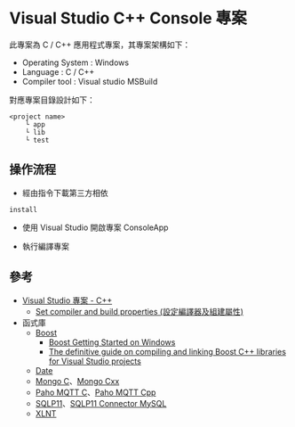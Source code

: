 # Visual Studio C++ Console 專案

此專案為 C / C++ 應用程式專案，其專案架構如下：

+ Operating System : Windows
+ Language : C / C++
+ Compiler tool : Visual studio MSBuild

對應專案目錄設計如下：

```
<project name>
    └ app
    └ lib
    └ test
```

## 操作流程

+ 經由指令下載第三方相依

```
install
```

+ 使用 Visual Studio 開啟專案 ConsoleApp

+ 執行編譯專案

## 參考

+ [Visual Studio 專案 - C++](https://docs.microsoft.com/zh-tw/cpp/build/creating-and-managing-visual-cpp-projects?view=msvc-170)
    - [Set compiler and build properties (設定編譯器及組建屬性)](https://docs.microsoft.com/zh-tw/cpp/build/working-with-project-properties?view=msvc-170)
+ 函式庫
    - [Boost](https://github.com/boostorg/boost)
        + [Boost Getting Started on Windows](https://www.boost.org/doc/libs/1_69_0/more/getting_started/windows.html)
        + [The definitive guide on compiling and linking Boost C++ libraries for Visual Studio projects](https://levelup.gitconnected.com/the-definite-guide-on-compiling-and-linking-boost-c-libraries-for-visual-studio-projects-c79464d7282d)
    - [Date](https://github.com/HowardHinnant/date)
    - [Mongo C](https://github.com/mongodb/mongo-c-driver)、[Mongo Cxx](https://github.com/mongodb/mongo-cxx-driver)
    - [Paho MQTT C](https://github.com/eclipse/paho.mqtt.c)、[Paho MQTT Cpp](https://github.com/eclipse/paho.mqtt.cpp)
    - [SQLP11](https://github.com/rbock/sqlpp11)、[SQLP11 Connector MySQL](https://github.com/rbock/sqlpp11-connector-mysql)
    - [XLNT](https://github.com/tfussell/xlnt)
